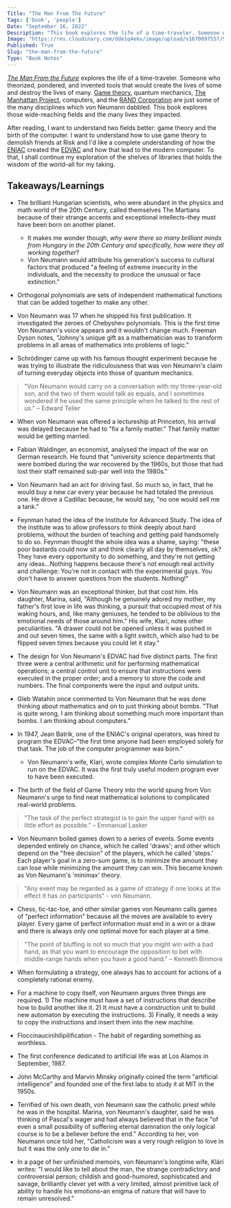 ```yaml
---
Title: "The Man From The Future"
Tags: ['book', 'people']
Date: "September 16, 2022"
Description: "This book explores the life of a time-traveler. Someone who theorized, pondered, and invented tools that would create the lives of some and destroy the lives of many."
Image: "https://res.cloudinary.com/dde1q4ekv/image/upload/v1670097557/56155133_hgijwv.jpg"
Published: True
Slug: "the-man-from-the-future"
Type: "Book Notes"
---
```


*[The Man From the Future](https://www.amazon.com/Man-Future-Visionary-Life-Neumann-ebook/dp/B098TYZN67?crid=3FM501TO8DIZ6&keywords=The%20Man%20From%20The%20Future&qid=1657608834&sprefix=the%20man%20from%20the%20future,aps,140&sr=8-1&linkCode=sl1&tag=slatestarcode-20&linkId=90b726e6acb3d8ccb1fe7b31e3d3ab21&language=en_US&ref_=as_li_ss_tl)* explores the life of a time-traveler. Someone who theorized, pondered, and invented tools that would create the lives of some and destroy the lives of many. [Game theory](https://en.wikipedia.org/wiki/Game_theory), quantum mechanics, [The Manhattan Project](https://en.wikipedia.org/wiki/Manhattan_Project), computers, and the [RAND Corporation](https://www.rand.org/) are just some of the many disciplines which von Neumann dabbled. This book explores those wide-reaching fields and the many lives they impacted.

After reading, I want to understand two fields better: game theory and the birth of the computer. I want to understand how to use game theory to demolish friends at Risk and I'd like a complete understanding of how the [ENIAC](https://en.wikipedia.org/wiki/ENIAC) created the [EDVAC](https://en.wikipedia.org/wiki/EDVAC) and how that lead to the modern computer. To that, I shall continue my exploration of the shelves of libraries that holds the wisdom of the world–all for my taking.

## Takeaways/Learnings
- The brilliant Hungarian scientists, who were abundant in the physics and math world of the 20th Century, called themselves The Martians because of their strange accents and exceptional intellects–they must have been born on another planet.
	- It makes me wonder though, *why were there so many brilliant minds from Hungary in the 20th Century and specifically, how were they all working together*?
	- Von Neumann would attribute his generation's success to cultural factors that produced "a feeling of extreme insecurity in the individuals, and the necessity to produce the unusual or face extinction."

- Orthogonal polynomials are sets of independent mathematical functions that can be added together to make any other.

- Von Neumann was 17 when he shipped his first publication. It investigated the zeroes of Chebyshev polynomials. This is the first time Von Neumann's voice appears and it wouldn't change much. Freeman Dyson notes, "Johnny's unique gift as a mathematician was to transform problems in all areas of mathematics into problems of logic."

- Schrödinger came up with his famous thought experiment because he was trying to illustrate the ridiculousness that was von Neumann's claim of turning everyday objects into those of quantum mechanics.

> "Von Neumann would carry on a conversation with my three-year-old son, and the two of them would talk as equals, and I sometimes wondered if he used the same principle when he talked to the rest of us." – Edward Teller

- When von Neumann was offered a lectureship at Princeton, his arrival was delayed because he had to "fix a family matter." That family matter would be getting married. 

- Fabian Waldinger, an economist, analysed the impact of the war on German research. He found that "university science departments that were bombed during the war recovered by the 1960s, but those that had lost their staff remained sub-par well into the 1980s."

- Von Neumann had an act for driving fast. So much so, in fact, that he would buy a new car every year because he had totaled the previous one. He drove a Cadillac because, he would say, "no one would sell me a tank."

- Feynman hated the idea of the Institute for Advanced Study. The idea of the institute was to allow professors to think deeply about hard problems, without the burden of teaching and getting paid handsomely to do so. Feynman thought the whole idea was a shame, saying: "these poor bastards could now sit and think clearly all day by themselves, ok? They have every opportunity to do something, and they're not getting any ideas...Nothing happens because there's not enough real activity and challenge: You're not in contact with the experimental guys. You don't have to answer questions from the students. Nothing!"

- Von Neumann was an exceptional thinker, but that cost him. His daughter, Marina, said, "Although he genuinely adored my mother, my father's first love in life was thinking, a pursuit that occupied most of his waking hours, and, like many geniuses, he tended to be oblivious to the emotional needs of those around him." His wife, Klari, notes other peculiarities. "A drawer could not be opened unless it was pushed in and out seven times, the same with a light switch, which also had to be flipped seven times because you could let it stay."

- The design for Von Neumann's EDVAC had five distinct parts. The first three were a central arithmetic unit for performing mathematical operations; a central control unit to ensure that instructions were executed in the proper order; and a memory to store the code and numbers. The final components were the input and output units.

- Gleb Watahin once commented to Von Neumann that he was done thinking about mathematics and on to just thinking about bombs. "That is quite wrong, I am thinking about something much more important than bombs. I am thinking about computers."

- In 1947, Jean Batrik, one of the ENIAC's original operators, was hired to program the EDVAC–"the first time anyone had been employed solely for that task. The job of the computer programmer was born."

	- Von Neumann's wife, Klari, wrote complex Monte Carlo simulation to run on the EDVAC. It was the first truly useful modern program ever to have been executed. 

- The birth of the field of Game Theory into the world spung from Von Neumann's urge to find neat mathematical solutions to complicated real-world problems. 

> "The task of the perfect strategist is to gain the upper hand with as little effort as possible." – Emmanual Lasker

- Von Neumann boiled games down to a series of events. Some events depended entirely on chance, which he called 'draws'; and other which depend on the "free decision" of the players, which he called 'steps.' Each player's goal in a zero-sum game, is to minimize the amount they can lose while minimizing the amount they can win. This became known as Von Neumann's 'minimax' theory.

> "Any event may be regarded as a game of strategy if one looks at the effect it has on participants" - von Neumann.

- Chess, tic-tac-toe, and other similar games von Neumann calls games of "perfect information" because all the moves are available to every player. Every game of perfect information must end in a win or a draw and there is always only one optimal move for each player at a time.

> "The point of bluffing is not so much that you might win with a bad hand, as that you want to encourage the opposition to bet with middle-range hands when you have a good hand." – Kenneth Binmore

- When formulating a strategy, one always has to account for actions of a completely rational enemy.

- For a machine to copy itself, von Neumann argues three things are required. 1) The machine must have a set of instructions that describe how to build another like it. 2) It must have a construction unit to build new automaton by executing the instructions. 3) Finally, it needs a way to copy the instructions and insert them into the new machine. 

- Floccinaucinihilipilification - The habit of regarding something as worthless.

- The first conference dedicated to artificial life was at Los Alamos in September, 1987.

- John McCarthy and Marvin Minsky originally coined the term "artificial intelligence" and founded one of the first labs to study it at MIT in the 1950s.

- Terrified of his own death, von Neumann saw the catholic priest while he was in the hospital. Marina, von Neumann's daughter, said he was thinking of Pascal's wager and had always believed that in the face "of even a small possibility of suffering eternal damnation the only logical course is to be a believer before the end." According to her, von Neumann once told her, "Catholicism was a very rough religion to love in but it was the only one to die in."

- In a page of her unfinished memoirs, von Neumann's longtime wife, Klári writes: "I would like to tell about the man, the strange contradictory and controversial person; childish and good-humored, sophisticated and savage, brilliantly clever yet with a very limited, almost primitive lack of ability to handle his emotions–an enigma of nature that will have to remain unresolved."